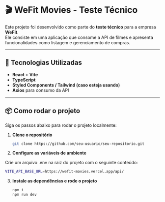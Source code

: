 # 🎬 WeFit Movies - Teste Técnico

Este projeto foi desenvolvido como parte do **teste técnico** para a empresa **WeFit**.  
Ele consiste em uma aplicação que consome a API de filmes e apresenta funcionalidades como listagem e gerenciamento de compras.

---

## 🚀 Tecnologias Utilizadas

- **React + Vite**
- **TypeScript**
- **Styled Components / Tailwind (caso esteja usando)**
- **Axios** para consumo da API

---

## 📦 Como rodar o projeto

Siga os passos abaixo para rodar o projeto localmente:

1. **Clone o repositório**
   ```bash
   git clone https://github.com/seu-usuario/seu-repositorio.git
   ```
2. **Configure as variáveis de ambiente**

Crie um arquivo .env na raiz do projeto com o seguinte conteúdo:

```bash
VITE_API_BASE_URL=https://wefit-movies.vercel.app/api/
```

3. **Instale as dependências e rode o projeto**

   ```bash
   npm i
   npm run dev
   ```
